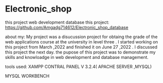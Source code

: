 # Electronic_shop
this project web development 
 database this project:
https://github.com/Amgadg714612/Electronic_shop_database

  about my:
My project was a disucussion project for obtaing the grade of the web applications course at the  university in level three .
l started working on  this project from March ,2022 and finished it on June 27 ,2022 . l discussed this project the next day.
the pupose of this project  was to demonstrate my skills and knowloadge in web development and database management.

tools used:
XAMPP  CONTRAL PANEL V 3.2.4( APACHE SERVER ,MYSQL)

MYSQL WORKBENCH  



 
